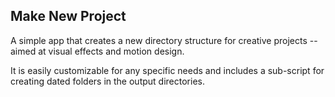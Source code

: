 ## Make New Project

A simple app that creates a new directory structure for creative projects -- aimed at visual effects and motion design.

It is easily customizable for any specific needs and includes a sub-script for creating dated folders in the output directories.


